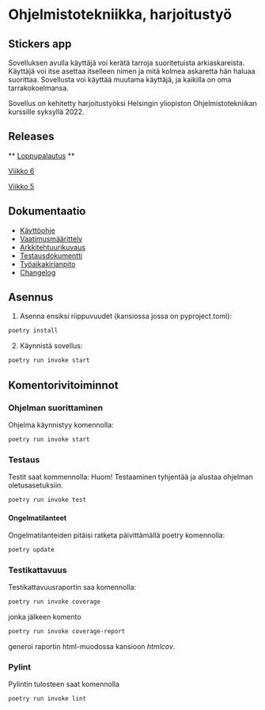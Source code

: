 # Ohjelmistotekniikka, harjoitustyö

## Stickers app

Sovelluksen avulla käyttäjä voi kerätä tarroja suoritetuista arkiaskareista. Käyttäjä voi itse asettaa itselleen nimen ja mitä kolmea askaretta hän haluaa suorittaa. Sovellusta voi käyttää muutama käyttäjä, ja kaikilla on oma tarrakokoelmansa.

Sovellus on kehitetty harjoitustyöksi Helsingin yliopiston Ohjelmistotekniikan kurssille syksyllä 2022.


## Releases
** [Loppupalautus](https://github.com/suitsuke/ot-harjoitustyo/releases/tag/loppupalautus) **

[Viikko 6](https://github.com/suitsuke/ot-harjoitustyo/releases/tag/viikko6)

[Viikko 5](https://github.com/suitsuke/ot-harjoitustyo/releases/tag/viikko5.1) 

## Dokumentaatio

- [Käyttöohje](dokumentaatio/kayttoohje.md)
- [Vaatimusmäärittely](dokumentaatio/vaatimusmaarittely.md)
- [Arkkitehtuurikuvaus](dokumentaatio/arkkitehtuuri.md)
- [Testausdokumentti](dokumentaatio/testaus.md)
- [Työaikakirjanpito](dokumentaatio/tuntikirjanpito.md)
- [Changelog](dokumentaatio/changelog.md)

## Asennus

1. Asenna ensiksi riippuvuudet (kansiossa jossa on pyproject.toml):

```bash
poetry install
```

2. Käynnistä sovellus:

```bash
poetry run invoke start
```

## Komentorivitoiminnot

### Ohjelman suorittaminen

Ohjelma käynnistyy komennolla:

```bash
poetry run invoke start
```

### Testaus

Testit saat kommennolla:
Huom! Testaaminen tyhjentää ja alustaa ohjelman oletusasetuksiin.

```bash
poetry run invoke test
```

#### Ongelmatilanteet
Ongelmatilanteiden pitäisi ratketa päivittämällä poetry komennolla:

```bash
poetry update
```

### Testikattavuus

Testikattavuusraportin saa komennolla:

```bash
poetry run invoke coverage
```
jonka jälkeen komento
```bash
poetry run invoke coverage-report
```
generoi raportin html-muodossa kansioon _htmlcov_.

### Pylint
Pylintin tulosteen saat komennolla
```bash
poetry run invoke lint
```


